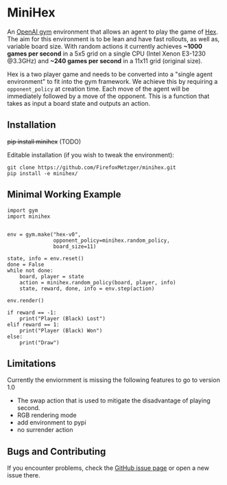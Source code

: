 # MiniHex 

An [OpenAI gym](https://github.com/openai/gym/) environment that allows an 
agent to play the game of [Hex](https://en.wikipedia.org/wiki/Hex_(board_game)).
The aim for this environment is to be lean and have fast rollouts, as well as,
variable board size. With random actions it currently achieves **~1000 games per 
second** in a 5x5 grid on a single CPU (Intel Xenon E3-1230 @3.3GHz) and 
**~240 games per second** in a 11x11 grid (original size).

Hex is a two player game and needs to be converted into a "single agent 
environment" to fit into the gym framework. We achieve this by requiring a
`opponent_policy` at creation time. Each move of the agent will be immediately
followed by a move of the opponent. This is a function that takes as input a
board state and outputs an action.

## Installation

~~pip install minihex~~ (TODO)

Editable installation (if you wish to tweak the environment):
```
git clone https://github.com/FirefoxMetzger/minihex.git
pip install -e minihex/
```

## Minimal Working Example

```
import gym
import minihex


env = gym.make("hex-v0",
               opponent_policy=minihex.random_policy,
               board_size=11)

state, info = env.reset()
done = False
while not done:
    board, player = state
    action = minihex.random_policy(board, player, info)
    state, reward, done, info = env.step(action)

env.render()

if reward == -1:
    print("Player (Black) Lost")
elif reward == 1:
    print("Player (Black) Won")
else:
    print("Draw")

```

## Limitations

Currently the enviornment is missing the following features to go to version 1.0

- The swap action that is used to mitigate the disadvantage of playing second.
- RGB rendering mode
- add environment to pypi
- no surrender action

## Bugs and Contributing
If you encounter problems, check the [GitHub issue page](https://github.com/FirefoxMetzger/minihex/issues) or open a new issue there.